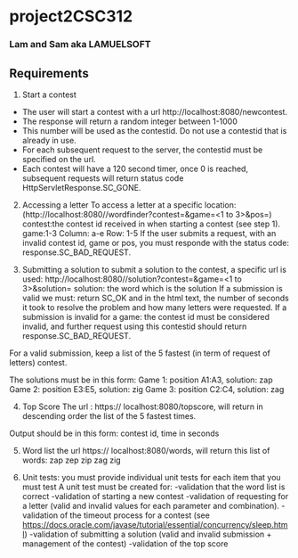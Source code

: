 # project2CSC312
### Lam and Sam aka LAMUELSOFT

## Requirements
1. Start a contest
  * The user will start a contest with a url http://localhost:8080/newcontest. 
  * The response will return a random integer between 1-1000
  * This number will be used as the contestid. Do not use a contestid that is already in use.
  * For each subsequent request to the server, the contestid must be specified on the url.
  * Each contest will have a 120 second timer, once 0 is reached, subsequent requests will return status code HttpServletResponse.SC_GONE. 

2. Accessing a letter
To access a letter at a specific location:
(http://localhost:8080//wordfinder?contest=<contest id received as response to newcontest>&game=<1 to 3>&pos=<column><row>)
contest:the contest id received in when starting a contest (see step 1).
game:1-3
Column: a-e
Row: 1-5
If the user submits a request, with an invalid contest id, game or pos, you must responde with the status code: response.SC_BAD_REQUEST.

3. Submitting a solution
to submit a solution to the contest, a specific url is used:
http://localhost:8080//solution?contest=<contest id received as response to newcontest>&game=<1 to 3>&solution=<word>
solution: the word which is the solution
If a submission is valid we must:
return SC_OK and in the html text, the number of seconds it took to resolve the problem and how many letters were requested.
If a submission is invalid for a game:
the contest id must be considered invalid, and further request using this contestid should return response.SC_BAD_REQUEST.

For a valid submission, keep a list of the 5 fastest (in term of request of letters) contest.

The solutions must be in this form:
Game 1:  position A1:A3, solution: zap
Game 2:  position E3:E5, solution: zig
Game 3:  position  C2:C4, solution: zag

4. Top Score
The url : https:// localhost:8080/topscore, will return in descending order the list of the 5 fastest times.

Output should be in this form:
contest id, time in seconds

5. Word list
the url https:// localhost:8080/words, will return this list of words:
zap
zep
zip
zag
zig

6. Unit tests:
you must provide individual unit tests for each item that you must test
A unit test must be created for:
-validation that the word list is correct
-validation of starting a new contest
-validation of requesting for a letter (valid and invalid values for each parameter and combination).
-validation of the timeout process for a contest (see https://docs.oracle.com/javase/tutorial/essential/concurrency/sleep.html)
-validation of submitting a solution (valid and invalid submission + management of the contest)
-validation of the top score

